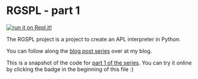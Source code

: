 # RGSPL - part 1

[![run it on Repl.it!](https://repl.it/badge/github/RojerGS/RGSPL)](https://RGSPLpart1.rojergs.repl.run)

The RGSPL project is a project to create an APL interpreter in Python.

You can follow along the [blog post series](https://mathspp.com/blog/tag:lsbasi-apl#body-wrapper) over at my blog.

This is a snapshot of the code for [part 1 of the series](https://mathspp.com/blog/lsbasi-apl1). You can try it online by clicking the badge in the beginning of this file :)